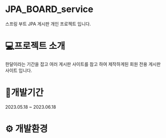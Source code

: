 # JPA_BOARD_service

스프링 부트 JPA 게시판 개인 프로젝트 입니다.

# 💻프로젝트 소개
한달이라는 기간을 잡고 여러 게시판 사이트를 참고 하여 제작하게된 회원 전용 게시판 사이트 입니다.

# 📅개발기간

2023.05.18 ~ 2023.06.18

# ⚙ 개발환경



